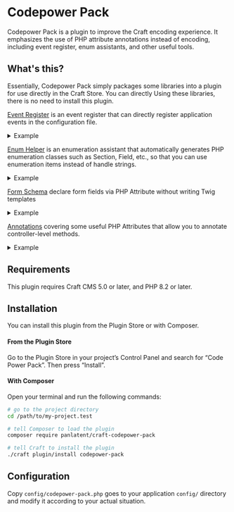 # Codepower Pack

Codepower Pack is a plugin to improve the Craft encoding experience. It emphasizes the use of PHP attribute annotations instead of encoding,
including event register, enum assistants, and other useful tools.

## What's this?

Essentially, Codepower Pack simply packages some libraries into a plugin for use directly in the Craft Store. You can directly
Using these libraries, there is no need to install this plugin.

[Event Register](https://github.com/panlatent/craft-event-register) is an event register that can directly register application events in the configuration file.

<details>

<summary>Example</summary>

```php
<?php
// config/events.php

use craft\services\ProjectConfig;
use craft\web\View;
use panlatent\craft\event\register\Bootstrap;
use panlatent\craft\event\register\RegisterEvent;

return [
    #[Bootstrap]
    function($app) {
        if ($app->request->getIsCpRequest()) {
            // ...
        }
    },

    #[RegisterEvent(View::class, View::EVENT_REGISTER_CP_TEMPLATE_ROOTS)]
    function(\craft\events\RegisterTemplateRootsEvent $event) {
        // ...
    },
]
```

</details>

[Enum Helper](https://github.com/panlatent/craft-enums) is an enumeration assistant that automatically generates PHP enumeration 
classes such as Section, Field, etc., so that you can use enumeration items instead of handle strings.

<details>

<summary>Example</summary>

```php
<?php
// Query a section 
Section::post->find()
```

</details>

[Form Schema](https://github.com/panlatent/craft-form-schema) declare form fields via PHP Attribute without writing Twig templates

<details>

<summary>Example</summary>

```php
<?php

use Panlatent\FormSchema\Forms;

class Volume extends \craft\base\Field
{
    // ...
    
    #[Forms\TextInput]
    public ?string $property1 = null;
    
    #[Forms\KeyValue]
    public array $property2 = [];
    
    // ...
}
```

</details>

[Annotations](https://github.com/panlatent/craft-annotations) covering some useful PHP Attributes that allow you to annotate controller-level methods.

<details>

<summary>Example</summary>

```php
<?php

use panlatent\craft\annotations\web\AllowAnonymous;
use panlatent\craft\annotations\web\RequiredLogin;

class UserController extends \craft\web\Controller
{

    #[AllowAnonymous]
    #[RequiredLogin]
    public function actionIndex()
    {
    
    }
}
```

</details>

## Requirements

This plugin requires Craft CMS 5.0 or later, and PHP 8.2 or later.

## Installation

You can install this plugin from the Plugin Store or with Composer.

#### From the Plugin Store

Go to the Plugin Store in your project’s Control Panel and search for “Code Power Pack”. Then press “Install”.

#### With Composer

Open your terminal and run the following commands:

```bash
# go to the project directory
cd /path/to/my-project.test

# tell Composer to load the plugin
composer require panlatent/craft-codepower-pack

# tell Craft to install the plugin
./craft plugin/install codepower-pack
```

## Configuration

Copy `config/codepower-pack.php` goes to your application `config/` directory and modify it according to your actual situation.
